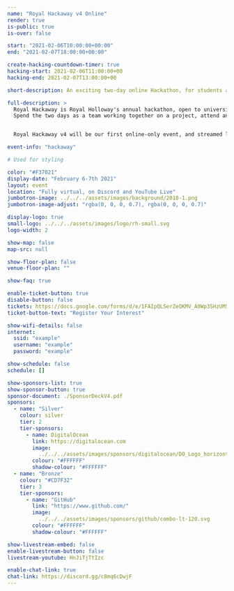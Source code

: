```yaml
---
name: "Royal Hackaway v4 Online"
render: true
is-public: true
is-over: false

start: "2021-02-06T10:00:00+00:00"
end: "2021-02-07T18:00:00+00:00"

create-hacking-countdown-timer: true
hacking-start: 2021-02-06T11:00:00+00
hacking-end: 2021-02-07T13:00:00+00

short-description: An exciting two-day online Hackathon, for students across the UK or around the world

full-description: >
  Royal Hackaway is Royal Holloway's annual hackathon, open to university students from anywhere around the UK and the world!
  Spend the two days as a team working together on a project, attend any of our workshops or talks, and meet new people virtually!


  Royal Hackaway v4 will be our first online-only event, and streamed live to you.

event-info: "hackaway"

# Used for styling

color: "#F37021"
display-date: "February 6-7th 2021"
layout: event
location: "Fully virtual, on Discord and YouTube Live"
jumbotron-image: ../../../assets/images/background/2018-1.png
jumbotron-image-adjust: "rgba(0, 0, 0, 0.7), rgba(0, 0, 0, 0.7)"

display-logo: true
small-logo: ../../../assets/images/logo/rh-small.svg
logo-width: 2

show-map: false
map-src: null

show-floor-plan: false
venue-floor-plan: ""

show-faq: true

enable-ticket-button: true
disable-button: false
tickets: https://docs.google.com/forms/d/e/1FAIpQLSerZeQKMV_A0Wp3SHzUMSWY0aVisi4VLGH6jp1FzO3NV-EVWQ/viewform
ticket-button-text: "Register Your Interest"

show-wifi-details: false
internet:
  ssid: "example"
  username: "example"
  password: "example"

show-schedule: false
schedule: []

show-sponsors-list: true
show-sponsor-button: true
sponsor-document: ./SponsorDeckV4.pdf
sponsors:
  - name: "Silver"
    colour: silver
    tier: 2
    tier-sponsors:
      - name: DigitalOcean
        link: https://digitalocean.com
        image:
          ../../../assets/images/sponsors/digitalocean/DO_Logo_horizontal_blue.svg
        colour: "#FFFFFF"
        shadow-colour: "#FFFFFF"
  - name: "Bronze"
    colour: "#CD7F32"
    tier: 3
    tier-sponsors:
      - name: "GitHub"
        link: "https://www.github.com/"
        image:
          ../../../assets/images/sponsors/github/combo-lt-120.svg
        colour: "#FFFFFF"
        shadow-colour: "#FFFFFF"

show-livestream-embed: false
enable-livestream-button: false
livestream-youtube: HnJiTjTtIzc

enable-chat-link: true
chat-link: https://discord.gg/c8mq6cDwjF
---
```

